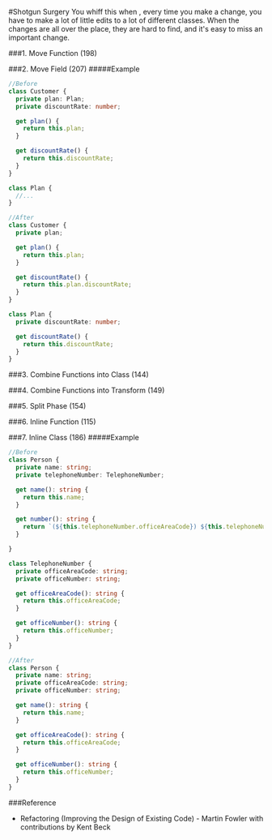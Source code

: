 #Shotgun Surgery
You whiff this when , every time you make a change, you have to make a lot of little edits to a lot of different classes. When the changes are all over the place, they are hard to find, and it's easy to miss an important change.

###1. Move Function (198)

###2. Move Field (207)
#####Example
```typescript
//Before
class Customer {
  private plan: Plan;
  private discountRate: number;

  get plan() {
    return this.plan;
  }

  get discountRate() {
    return this.discountRate;
  }
}

class Plan {
  //...
}

//After
class Customer {
  private plan;

  get plan() {
    return this.plan;
  }

  get discountRate() {
    return this.plan.discountRate;
  }
}

class Plan {
  private discountRate: number;

  get discountRate() {
    return this.discountRate;
  }
}
```

###3. Combine Functions into Class (144)

###4. Combine Functions into Transform (149)

###5. Split Phase (154)

###6. Inline Function (115)

###7. Inline Class (186)
#####Example
```typescript
//Before
class Person {
  private name: string;
  private telephoneNumber: TelephoneNumber;

  get name(): string {
    return this.name;
  }

  get number(): string {
    return `(${this.telephoneNumber.officeAreaCode}) ${this.telephoneNumber.officeNumber}`;
  }

}

class TelephoneNumber {
  private officeAreaCode: string;
  private officeNumber: string;

  get officeAreaCode(): string {
    return this.officeAreaCode;
  }

  get officeNumber(): string {
    return this.officeNumber;
  }
}

//After
class Person {
  private name: string;
  private officeAreaCode: string;
  private officeNumber: string;

  get name(): string {
    return this.name;
  }

  get officeAreaCode(): string {
    return this.officeAreaCode;
  }

  get officeNumber(): string {
    return this.officeNumber;
  }
}

```

###Reference
- Refactoring (Improving the Design of Existing Code) - Martin Fowler with contributions by Kent Beck
